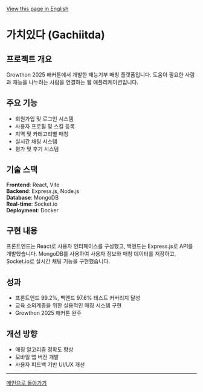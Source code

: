 [View this page in English](./Gachiitda.md)

# 가치있다 (Gachiitda)

## 프로젝트 개요

Growthon 2025 해커톤에서 개발한 재능기부 매칭 플랫폼입니다. 도움이 필요한 사람과 재능을 나누려는 사람을 연결하는 웹 애플리케이션입니다.

## 주요 기능

- 회원가입 및 로그인 시스템
- 사용자 프로필 및 스킬 등록
- 지역 및 카테고리별 매칭
- 실시간 채팅 시스템
- 평가 및 후기 시스템

## 기술 스택

**Frontend**: React, Vite  
**Backend**: Express.js, Node.js  
**Database**: MongoDB  
**Real-time**: Socket.io  
**Deployment**: Docker

## 구현 내용

프론트엔드는 React로 사용자 인터페이스를 구성했고, 백엔드는 Express.js로 API를 개발했습니다. MongoDB를 사용하여 사용자 정보와 매칭 데이터를 저장하고, Socket.io로 실시간 채팅 기능을 구현했습니다.

## 성과

- 프론트엔드 99.2%, 백엔드 97.6% 테스트 커버리지 달성
- 교육 소외계층을 위한 실용적인 매칭 시스템 구현
- Growthon 2025 해커톤 완주

## 개선 방향

- 매칭 알고리즘 정확도 향상
- 모바일 앱 버전 개발
- 사용자 피드백 기반 UI/UX 개선

---

[메인으로 돌아가기](../README.ko.md)
